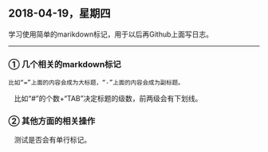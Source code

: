 ## 2018-04-19，星期四
  学习使用简单的marikdown标记，用于以后再Github上面写日志。

---

### ① 几个相关的markdown标记
    比如“=”上面的内容会成为大标题，“-”上面的内容会成为副标题。
    比如“#”的个数+“TAB”决定标题的级数，前两级会有下划线。
### ② 其他方面的相关操作
    测试是否会有单行标记。
